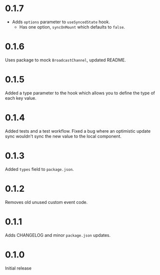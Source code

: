# 0.1.7

- Adds `options` parameter to `useSyncedState` hook.
  - Has one option, `syncOnMount` which defaults to `false`. 

# 0.1.6

Uses package to mock `BroadcastChannel`, updated README.

# 0.1.5

Added a type parameter to the hook which allows you to define the type of each key value.

# 0.1.4

Added tests and a test workflow. Fixed a bug where an optimistic update sync wouldn't sync the new value to the local
component.

# 0.1.3

Added `types` field to `package.json`.

# 0.1.2

Removes old unused custom event code.

# 0.1.1

Adds CHANGELOG and minor `package.json` updates.

# 0.1.0

Initial release
